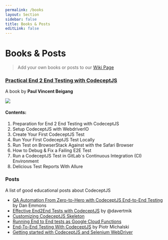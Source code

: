 ```yaml
---
permalink: /books
layout: Section
sidebar: false
title: Books & Posts
editLink: false
---
```


# Books & Posts
> Add your own books or posts to our [Wiki Page](https://github.com/codecept-js/CodeceptJS/wiki/Books-&-Posts)
### [Practical End 2 End Testing with CodeceptJS](https://leanpub.com/codeceptjs/)

A book by **Paul Vincent Beigang**

[![](https://user-images.githubusercontent.com/220264/58870454-e2e8ce80-86c8-11e9-868e-7deefdde47ce.png)](https://leanpub.com/codeceptjs/)

#### Contents:

1. Preparation for End 2 End Testing with CodeceptJS
1. Setup CodeceptJS with WebdriverIO
1. Create Your First CodeceptJS Test
1. Run Your First CodeceptJS Test Locally
1. Run Test on BrowserStack Against with the Safari Browser
1. How to Debug & Fix a Failing E2E Test
1. Run a CodeceptJS Test in GitLab´s Continuous Integration (CI) Environment
1. Delicious Test Reports With Allure

### Posts

A list of good educational posts about CodeceptJS

* [QA Automation From Zero-to-Hero with CodeceptJS End-to-End Testing](https://medium.com/@dan.ryan.emmons/qa-automation-from-zero-to-hero-with-codeceptjs-end-to-end-testing-719db9d6ff5c) by Dan Emmons
* [Effective End2End Tests with CodeceptJS](https://hackernoon.com/effective-end-2-end-testing-in-javascript-with-codeceptjs-37c8d7d6a928) by @davertmik
* [Customizing CodeceptJS Skeleton](https://medium.com/@successivetech/codeceptjs-skeleton-9ba86d3b45ec)
* [Running End to End tests as Google Cloud Functions](https://hackernoon.com/running-end-to-end-tests-as-google-cloud-functions-f5e34ffc3984)
* [End-To-End Testing With CodeceptJS](https://www.monterail.com/blog/end-to-end-testing-with-codeceptjs) by Piotr Michalski
* [Getting started with CodeceptJS and Selenium WebDriver](https://medium.com/@garrettvorce/getting-started-with-selenium-and-codeceptjs-c0698e8df677)

